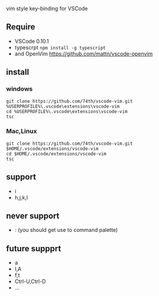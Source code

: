 vim style key-binding for VSCode

## Require

* VSCode 0.10.1
* typescrpt ```npm install -g typescript```
* and OpenVim https://github.com/mattn/vscode-openvim

## install

### windows

```
git clone https://github.com/74th/vscode-vim.git %USERPROFILE%\.vscode\extensions\vscode-vim
cd %USERPROFILE%\.vscode\extensions\vscode-vim
tsc
```
### Mac,Linux

```
git clone https://github.com/74th/vscode-vim.git $HOME/.vscode/extensions/vscode-vim
cd $HOME/.vscode/extensions/vscode-vim
tsc
``` 

## support

* i
* h,j,k,l

## never support

* : (you should get use to command palette)

## future suppprt

* a
* I,A
* f,t
* Ctrl-U,Ctrl-D
* ...